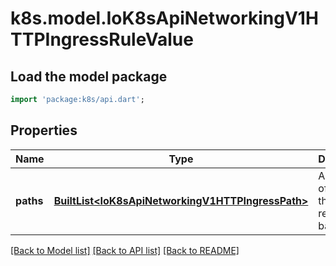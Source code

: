 # k8s.model.IoK8sApiNetworkingV1HTTPIngressRuleValue

## Load the model package
```dart
import 'package:k8s/api.dart';
```

## Properties
Name | Type | Description | Notes
------------ | ------------- | ------------- | -------------
**paths** | [**BuiltList&lt;IoK8sApiNetworkingV1HTTPIngressPath&gt;**](IoK8sApiNetworkingV1HTTPIngressPath.md) | A collection of paths that map requests to backends. | 

[[Back to Model list]](../README.md#documentation-for-models) [[Back to API list]](../README.md#documentation-for-api-endpoints) [[Back to README]](../README.md)


